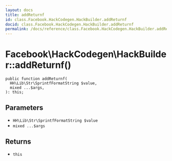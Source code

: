 ```yaml
---
layout: docs
title: addReturnf
id: class.Facebook.HackCodegen.HackBuilder.addReturnf
docid: class.Facebook.HackCodegen.HackBuilder.addReturnf
permalink: /docs/reference/class.Facebook.HackCodegen.HackBuilder.addReturnf.md
---
```

# Facebook\\HackCodegen\\HackBuilder::addReturnf()




``` Hack
public function addReturnf(
  HH\Lib\Str\SprintfFormatString $value,
  mixed ...$args,
): this;
```




## Parameters




- ` HH\Lib\Str\SprintfFormatString $value `
- ` mixed ...$args `




## Returns




+ ` this `